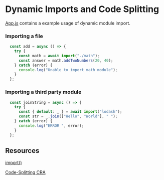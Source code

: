 # Dynamic Imports and Code Splitting

[App.js](https://github.com/erandakarachchi/react-advanced-concepts/blob/dynamic-imports-and-code-splitting/src/App.js) contains a example usage of dynamic module import.

### Importing a file

```javascript
  const add = async () => {
    try {
      const math = await import("./math");
      const answer = math.addTwoNumbers(20, 40);
    } catch (error) {
      console.log("Unable to import math module");
    }
  };
```

### Importing a third party module

```javascript
  const joinString = async () => {
    try {
      const { default: _ } = await import("lodash");
      const str = _.join(["Hello", "World"], " ");
    } catch (error) {
      console.log("ERROR ", error);
    }
  };

```

## Resources

[import()](https://create-react-app.dev/docs/code-splitting)

[Code-Splitting CRA](https://create-react-app.dev/docs/code-splitting)
